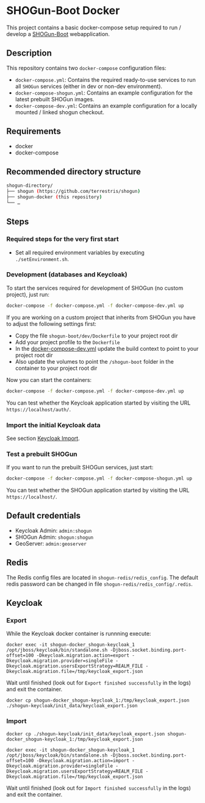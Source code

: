 # SHOGun-Boot Docker

This project contains a basic docker-compose setup required to run / develop a [SHOGun-Boot](https://github.com/terrestris/shogun) webapplication.

## Description

This repository contains two `docker-compose` configuration files:

* `docker-compose.yml`: Contains the required ready-to-use services to run all
  `SHOGun` services (either in dev or non-dev environment).
* `docker-compose-shogun.yml`: Contains an example configuration for the latest
  prebuilt SHOGun images.
* `docker-compose-dev.yml`: Contains an example configuration for a locally
  mounted / linked shogun checkout.

## Requirements

* docker
* docker-compose

## Recommended directory structure

```bash
shogun-directory/
├── shogun (https://github.com/terrestris/shogun)
├── shogun-docker (this repository)
└── …
```

## Steps

### Required steps for the very first start

* Set all required environment variables by executing `./setEnvironment.sh`.

### Development (databases and Keycloak)

To start the services required for development of SHOGun (no custom project), just run:

```bash
docker-compose -f docker-compose.yml -f docker-compose-dev.yml up
```

If you are working on a custom project that inherits from SHOGun you have to adjust the following settings first:

* Copy the file `shogun-boot/dev/Dockerfile` to your project root dir
* Add your project profile to the `Dockerfile`
* In the [docker-compose-dev.yml](docker-compose-dev.yml) update the build context to point to your project root dir
* Also update the volumes to point the `/shogun-boot` folder in the container to your project root dir

Now you can start the containers:

```bash
docker-compose -f docker-compose.yml -f docker-compose-dev.yml up
```

You can test whether the Keycloak application started by visiting the URL
`https://localhost/auth/`.

### Import the initial Keycloak data

See section [Keycloak Import](#import).

### Test a prebuilt SHOGun

If you want to run the prebuilt SHOGun services, just start:

```bash
docker-compose -f docker-compose.yml -f docker-compose-shogun.yml up
```

You can test whether the SHOGun application started by visiting the URL
`https://localhost/`.

## Default credentials

* Keycloak Admin: `admin:shogun`
* SHOGun Admin: `shogun:shogun`
* GeoServer: `admin:geoserver`

## Redis

The Redis config files are located in `shogun-redis/redis_config`. The default redis password
can be changed in file `shogun-redis/redis_config/.redis`.

## Keycloak

### Export

While the Keycloak docker container is runnning execute:

```
docker exec -it shogun-docker_shogun-keycloak_1 /opt/jboss/keycloak/bin/standalone.sh -Djboss.socket.binding.port-offset=100 -Dkeycloak.migration.action=export -Dkeycloak.migration.provider=singleFile -Dkeycloak.migration.usersExportStrategy=REALM_FILE -Dkeycloak.migration.file=/tmp/keycloak_export.json
```

Wait until finished (look out for `Export finished successfully` in the logs) and exit the container.

```
docker cp shogun-docker_shogun-keycloak_1:/tmp/keycloak_export.json ./shogun-keycloak/init_data/keycloak_export.json
```

### Import

```
docker cp ./shogun-keycloak/init_data/keycloak_export.json shogun-docker_shogun-keycloak_1:/tmp/keycloak_export.json
```

```
docker exec -it shogun-docker_shogun-keycloak_1 /opt/jboss/keycloak/bin/standalone.sh -Djboss.socket.binding.port-offset=100 -Dkeycloak.migration.action=import -Dkeycloak.migration.provider=singleFile -Dkeycloak.migration.usersExportStrategy=REALM_FILE -Dkeycloak.migration.file=/tmp/keycloak_export.json
```

Wait until finished (look out for `Import finished successfully` in the logs) and exit the container.

